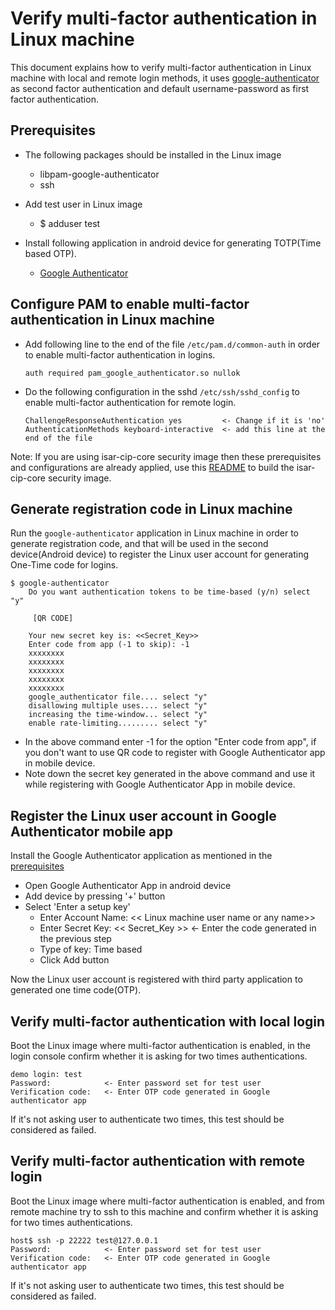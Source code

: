 # Verify multi-factor authentication in Linux machine
This document explains how to verify multi-factor authentication in Linux machine with local and remote login methods, it uses [google-authenticator](https://support.google.com/accounts/answer/1066447) as second factor authentication and default username-password as first factor authentication.

## Prerequisites
- The following packages should be installed in the Linux image
    - libpam-google-authenticator
    - ssh
- Add test user in Linux image
    - $ adduser test

- Install following application in android device for generating TOTP(Time based OTP).
    - [Google Authenticator](https://play.google.com/store/apps/details?id=com.google.android.apps.authenticator2)

## Configure PAM to enable multi-factor authentication in Linux machine
- Add following line to the end of the file `/etc/pam.d/common-auth` in order to enable multi-factor authentication in logins.
    ```
    auth required pam_google_authenticator.so nullok
    ```
- Do the following configuration in the sshd `/etc/ssh/sshd_config` to enable multi-factor authentication for remote login.
    ```
    ChallengeResponseAuthentication yes         <- Change if it is 'no'
    AuthenticationMethods keyboard-interactive  <- add this line at the end of the file
    ```
Note: If you are using isar-cip-core security image then these prerequisites and configurations are already applied, use this [README](https://gitlab.com/cip-project/cip-core/isar-cip-core/-/blob/master/README.md) to build the isar-cip-core security image.

## Generate registration code in Linux machine
Run the `google-authenticator` application in Linux machine in order to generate registration code, and that will be used in the second device(Android device) to register the Linux user account for generating One-Time code for logins.
```
$ google-authenticator
    Do you want authentication tokens to be time-based (y/n) select "y"

     [QR CODE]

    Your new secret key is: <<Secret_Key>>
    Enter code from app (-1 to skip): -1
    xxxxxxxx
    xxxxxxxx
    xxxxxxxx
    xxxxxxxx
    xxxxxxxx
    google_authenticator file.... select "y"
    disallowing multiple uses.... select "y"
    increasing the time-window... select "y"
    enable rate-limiting......... select "y"
 ```
- In the above command enter -1 for the option "Enter code from app", if you don't want to use QR code to register with Google Authenticator app in mobile device.
- Note down the secret key generated in the above command and use it while registering with Google Authenticator App in mobile device.

## Register the Linux user account in Google Authenticator mobile app
Install the Google Authenticator application as mentioned in the [prerequisites](#prerequisites)
- Open Google Authenticator App in android device
- Add device by pressing '+' button
- Select 'Enter a setup key'
    - Enter Account Name: << Linux machine user name or any name>>
    - Enter Secret Key: << Secret_Key >> <- Enter the code generated in the previous step
    - Type of key: Time based
    - Click Add button

Now the Linux user account is registered with third party application to generated one time code(OTP).

## Verify multi-factor authentication with local login
Boot the Linux image where multi-factor authentication is enabled, in the login console confirm whether it is asking for two times authentications.
```
demo login: test
Password:            <- Enter password set for test user
Verification code:   <- Enter OTP code generated in Google authenticator app
```
If it's not asking user to authenticate two times, this test should be considered as failed.

## Verify multi-factor authentication with remote login
Boot the Linux image where multi-factor authentication is enabled, and from remote machine try to ssh to this machine and confirm whether it is asking for two times authentications.
```
host$ ssh -p 22222 test@127.0.0.1
Password:            <- Enter password set for test user
Verification code:   <- Enter OTP code generated in Google authenticator app
```
If it's not asking user to authenticate two times, this test should be considered as failed.
